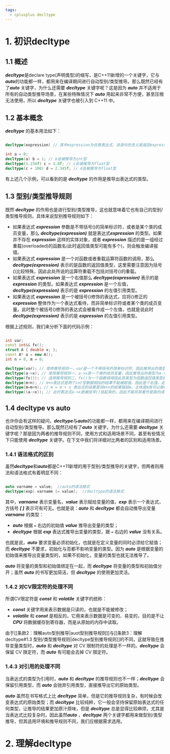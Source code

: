 ```yaml
---
tags:
  - cplusplus decltype
---
```


# 1. 初识decltype

## 1.1 概述

***decltype***是declare type(声明类型)的缩写，是C++11新增的一个关键字，它与***auto***的功能都一样，都用来在编译期间进行自动型别/类型推导。那么既然已经有了***auto*** 关键字，为什么还需要 ***decltype*** 关键字呢？这是因为 ***auto*** 并不适用于所有的自动类型推导场景，在某些特殊情况下 ***auto*** 用起来非常不方便，甚至压根无法使用，所以 ***decltype*** 关键字也被引入到 C++11 中。

## 1.2 基本概念

***decltype*** 的基本用法如下：

``` C++ 伪代码

decltype(expression) // 其中expression为任意表达式，该语句的含义是返回expression的类型

int a = 0;
decltype(a) b = 1; // b会被推导为int型
decltype(1.234f) c = 1.0f; // c会被推导为float型
decltype(c + 100) d = 2.345f; // d会被推导为float型

```

有上述几个示例，可以看到的是 ***decltype*** 的作用是推导出表达式的类型。

## 1.3 型别/类型推导规则

既然 ***decltype*** 的作用也是进行型别/类型推导，这也就意味着它也有自己的型别/类型推导规则，具体来说型别推导规则如下：

- 如果表达式 ***expression*** 参数是不带括号()的简单标识符，或者是某个类的成员变量，那么 ***decltype(expression)*** 就是表达式***expression*** 的类型。如果并不存在 ***expression*** 这样的实体对象，或者 ***expression*** 描述的是一组经过重载(overloaded)的函数名(此时返回值类型可能有多个)，则会触发编译报错。
- 如果表达式 ***expression*** 是一个对函数或者重载运算符函数的调用，那么 ***decltype(expression)*** 表示的是函数的返回值类型，这里需要注意因为括号()比较特殊，因此此处所说的运算符重载不包括对括号()的重载。
- 如果表达式 ***expression*** 是一个右值那么 ***decltype(expression)*** 表示的是 ***expression*** 的类型。如果表达式 ***expression*** 是一个左值，***decltype(expression)*** 表示的是 ***expression*** 的左值引用类型。
- 如果表达式 ***expression*** 是一个被括号()修饰的表达式，应将()修正的***expression*** 整体作为一个表达式看待，而非简单标识符或者某个类的成员变量。此时整个被括号()修饰的表达式会被看作成一个左值，也就是说此时 ***decltype(expression)*** 表示的是 ***expression*** 的左值引用类型。

根据上述规则，我们来分析下面的代码示例：

``` C++ 伪代码

int var; 
const int&& fx(); 
struct A { double x; }; 
const A* a = new A();
int n = 0, m = 0;

decltype(var); // 使用推导规则一，var是一个不带括号的简单标识符，因此推导出的类型为var本身的类型即： int 
decltype(a->x); // 使用推导规则一，a->x是一个类的成员变量，因此推导出的类型为a->x本身的类型即： double 
decltype(fx()); // 适用推导规则二，fx()为一个函数调用因此其类型为函数返回值类型即：const int&&
decltype(m+n); // m+n表达式是两个int型数据相加的结果不能被赋值，因此是个右值，此时根据推导规则三得出其类型为： int
decltype(m=m+n); // m = m + n 表达式的结果是将m+n的结果赋给m，主体是m故可以继续给其赋值，因此该表达式是个左值表达式，根据推导规则三得出其类型为：int&
decltype((a->x)); // 此时表达式a->x是被括号()括起来的，因此不能将其看作是类的成员变量，而是将其看作一个整体。 根据推导规则四得出其类型为： double&

```

## 1.4 decltype vs auto

也许你会有这样的疑问，***decltype***与***auto***的功能都一样，都用来在编译期间进行自动型别/类型推导。那么既然已经有了***auto*** 关键字，为什么还需要 ***decltype*** 关键字呢？那是因为两者的推导规则不同，使用方式和适用场景不同，甚至有些情况下只能使用 ***decltype*** 关键字。在下文中我们将详细对比两者的区别和适用场景。

### 1.4.1 语法格式的区别

虽然***decltype***和***auto***都是C++11新增的用于型别/类型推导的关键字，但两者则用法和语法格式有着明显不同：

``` C++ 伪代码

auto varname = value;  //auto的语法格式  
decltype(exp) varname [= value];  //decltype的语法格式

```

其中，***varname*** 表示变量名，***value*** 表示赋给变量的值，***exp*** 表示一个表达式，方括号 ***[ ]*** 表示可有可无。也就是说：***auto*** 和 ***decltype*** 都会自动推导出变量 ***varname*** 的类型：

- ***auto*** 根据 `=` 右边的初始值 ***value*** 推导出变量的类型；
- ***decltype*** 根据 ***exp*** 表达式推导出变量的类型，跟 `=` 右边的 ***value*** 没有关系。

也就是说，***auto*** 要求变量必须初始化，也就是在定义变量的同时必须给它赋值；而 ***decltype*** 不要求，初始化与否都不影响变量的类型。因为 ***auto*** 是根据变量的初始值来推导出变量类型的，如果不初始化，变量的类型也就无法推导了。  
  
***auto*** 将变量的类型和初始值绑定在一起，而 ***decltype*** 将变量的类型和初始值分开；虽然 ***auto*** 的书写更加简洁，但 ***decltype*** 的使用更加灵活。

### 1.4.2 对CV限定符的处理不同

所谓CV限定符是 ***const*** 和 ***volatile*** 关键字的统称：

- ***const*** 关键字用来表示数据是只读的，也就是不能被修改；
- ***volatile*** 和 ***const*** 是相反的，它用来表示数据是可变的、易变的，目的是不让 ***CPU*** 将数据缓存到寄存器，而是从原始的内存中读取。

由于[[条款2：理解auto型别推导|auot型别推导规则]]与[[条款3：理解decltype#1.3 型别/类型推导规则|decltype型别推导规则]]的不同，这就导致在推导变量类型时，***auto*** 和 ***decltype*** 对 CV 限制符的处理是不一样的。***decltype*** 会保留 CV 限定符，而 ***auto*** 有可能会去掉 CV 限定符。

### 1.4.3 对引用的处理不同

当表达式的类型为引用时，***auto*** 和 ***decltype*** 的推导规则也不一样；***decltype*** 会保留引用类型，而 ***auto*** 会抛弃引用类型，直接推导出它的原始类型。

***auto*** 虽然在书写格式上比 ***decltype*** 简单，但是它的推导规则复杂，有时候会改变表达式的原始类型；而 ***decltype*** 比较纯粹，它一般会坚持保留原始表达式的任何类型，让推导的结果更加原汁原味，但是 ***decltype*** 总是显得比较麻烦，尤其是当表达式比较复杂时。因此虽然***auto*** ，***decltype*** 两个关键字都用来做型别/类型推导，但其适用环境和推导规则不同，我们应根据需求选用。

# 2. 理解decltype

